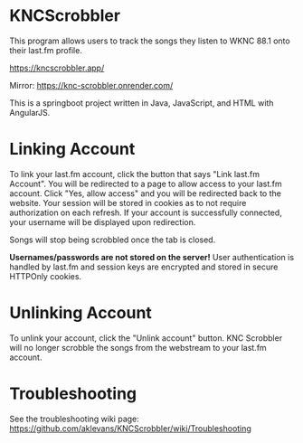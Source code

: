 # KNCScrobbler
This program allows users to track the songs they listen to WKNC 88.1 onto their last.fm profile. 

https://kncscrobbler.app/

Mirror:
https://knc-scrobbler.onrender.com/

This is a springboot project written in Java, JavaScript, and HTML with AngularJS.

# Linking Account 
To link your last.fm account, click the button that says "Link last.fm Account". You will be redirected to a page to allow 
access to your last.fm account. Click "Yes, allow access" and you will be redirected back to the website. Your session will
be stored in cookies as to not require authorization on each refresh. If your account is successfully connected, your username
will be displayed upon redirection. 

Songs will stop being scrobbled once the tab is closed. 

**Usernames/passwords are not stored on the server!** 
User authentication is handled by last.fm and session keys are encrypted and stored in secure HTTPOnly cookies.

# Unlinking Account
To unlink your account, click the "Unlink account" button. KNC Scrobbler will no longer scrobble the songs from the webstream to your last.fm 
account.

# Troubleshooting
See the troubleshooting wiki page: https://github.com/aklevans/KNCScrobbler/wiki/Troubleshooting

